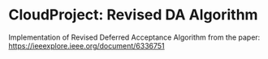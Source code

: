 # CloudProject: Revised DA Algorithm
Implementation of Revised Deferred Acceptance Algorithm from the paper: https://ieeexplore.ieee.org/document/6336751
